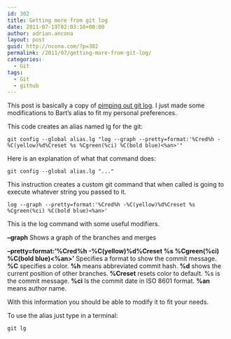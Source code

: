```yaml
---
id: 302
title: Getting more from git log
date: 2011-07-19T02:03:10+00:00
author: adrian.ancona
layout: post
guid: http://ncona.com/?p=302
permalink: /2011/07/getting-more-from-git-log/
categories:
  - Git
tags:
  - Git
  - github
---
```

This post is basically a copy of [pimping out git log](http://www.jukie.net/bart/blog/pimping-out-git-log "Pimping out git log"). I just made some modifications to Bart&#8217;s alias to fit my personal preferences.

This code creates an alias named lg for the git:

```
git config --global alias.lg "log --graph --pretty=format:'%Cred%h -%C(yellow)%d%Creset %s %Cgreen(%ci) %C(bold blue)<%an>'"
```

Here is an explanation of what that command does:

```
git config --global alias.lg "..."
```

<!--more-->

This instruction creates a custom git command that when called is going to execute whatever string you passed to it.

```
log --graph --pretty=format:'%Cred%h -%C(yellow)%d%Creset %s %Cgreen(%ci) %C(bold blue)<%an>'
```

This is the log command with some useful modifiers.

**&#8211;graph** Shows a graph of the branches and merges

**&#8211;pretty=format:&#8217;%Cred%h -%C(yellow)%d%Creset %s %Cgreen(%ci) %C(bold blue)<%an>&#8217;** Specifies a format to show the commit message. **%C** specifies a color. **%h** means abbreviated commit hash. **%d** shows the current position of other branches. **%Creset** resets color to default. %s is the commit message. **%ci** Is the commit date in ISO 8601 format. **%an** means author name.

With this information you should be able to modify it to fit your needs.

To use the alias just type in a terminal:

```
git lg
```

&nbsp;
